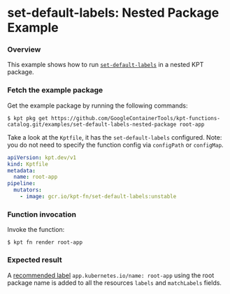 # set-default-labels: Nested Package Example

### Overview

This example shows how to run [`set-default-labels`] in a nested KPT package. 

### Fetch the example package

Get the example package by running the following commands:

```shell
$ kpt pkg get https://github.com/GoogleContainerTools/kpt-functions-catalog.git/examples/set-default-labels-nested-package root-app
```

Take a look at the `Kptfile`, it has the `set-default-labels` configured. Note: you do not need to specify the function config via `configPath` or `configMap`. 

```yaml
apiVersion: kpt.dev/v1
kind: Kptfile
metadata:
  name: root-app
pipeline:
  mutators:
    - image: gcr.io/kpt-fn/set-default-labels:unstable
```

### Function invocation

Invoke the function:

```shell
$ kpt fn render root-app
```

### Expected result
A [recommended label] `app.kubernetes.io/name: root-app` using the root package name is added to all the resources `labels` and `matchLabels` fields.

[`set-default-labels`]: https://catalog.kpt.dev/set-default-labels/v0.1/
[recommended label]: https://kubernetes.io/docs/concepts/overview/working-with-objects/common-labels/